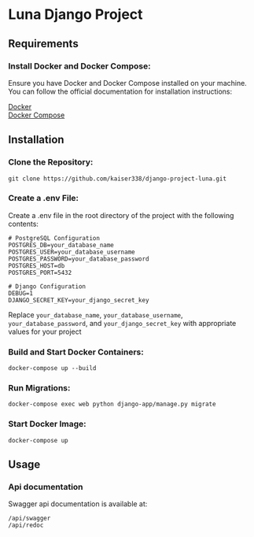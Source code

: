 # Luna Django Project
## Requirements

### Install Docker and Docker Compose:

Ensure you have Docker and Docker Compose installed on your machine. You can follow the official documentation for installation instructions:

[Docker](https://docs.docker.com/engine/install/)  
[Docker Compose](https://docs.docker.com/compose/install/)

## Installation

### Clone the Repository:
```
git clone https://github.com/kaiser338/django-project-luna.git
```

### Create a .env File:
Create a .env file in the root directory of the project with the following contents:
```
# PostgreSQL Configuration
POSTGRES_DB=your_database_name
POSTGRES_USER=your_database_username
POSTGRES_PASSWORD=your_database_password
POSTGRES_HOST=db
POSTGRES_PORT=5432

# Django Configuration
DEBUG=1
DJANGO_SECRET_KEY=your_django_secret_key
```

Replace `your_database_name`, `your_database_username`, `your_database_password`, and `your_django_secret_key` with appropriate values for your project

### Build and Start Docker Containers:

```
docker-compose up --build
```


### Run Migrations:
```
docker-compose exec web python django-app/manage.py migrate
```


### Start Docker Image:
```
docker-compose up
```

## Usage

### Api documentation

Swagger api documentation is available at:  

```/api/swagger```  
```/api/redoc```
